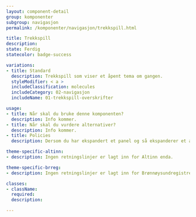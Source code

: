 ```yaml
---
layout: component-detail
group: komponenter
subgroup: navigasjon
permalink: /komponenter/navigasjon/trekkspill.html

title: Trekkspill
description:
state: Ferdig
statecolor: badge-success

variations:
- title: Standard
  description: Trekkspill som viser et åpent tema om gangen.
  styleModifier: < a >
  includeClassification: molecules
  includeCategory: 02-navigasjon
  includeName: 01-trekkspill-overskrifter

usage:
- title: Når skal du bruke denne komponenten?
  description: Info kommer.
- title: Når skal du vurdere alternativer?
  description: Info kommer.
- title: Policies
  description: Dersom du har ekspandert et panel og så ekspanderer et annet panel så kollapser det panelet du hadde ekspandert. Kun et er åpent samtidig.

theme-specific-altinn:
- description: Ingen retningslinjer er lagt inn for Altinn enda.

theme-specific-brreg:
- description: Ingen retningslinjer er lagt inn for Brønnøysundregistrene enda.

classes:
- className:
  required:
  description:

---
```

